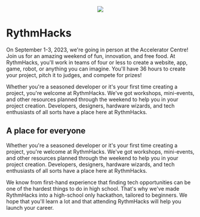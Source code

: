 <div align='center'>
  <a href='https://rythmhacks.ca/'>
    <img src='https://www.rythmhacks.ca/banner.png'></img>
  </a>
</div>

# RythmHacks
On September 1-3, 2023, we're going in person at the Accelerator Centre! Join us for an amazing weekend of fun, innovation, and free food. At RythmHacks, you'll work in teams of four or less to create a website, app, game, robot, or anything you can imagine. You'll have 36 hours to create your project, pitch it to judges, and compete for prizes!

Whether you're a seasoned developer or it's your first time creating a project, you're welcome at RythmHacks. We've got workshops, mini-events, and other resources planned through the weekend to help you in your project creation. Developers, designers, hardware wizards, and tech enthusiasts of all sorts have a place here at RythmHacks.

## A place for everyone
Whether you're a seasoned developer or it's your first time creating a project, you're welcome at RythmHacks. We've got workshops, mini-events, and other resources planned through the weekend to help you in your project creation. Developers, designers, hardware wizards, and tech enthusiasts of all sorts have a place here at RythmHacks.

We know from first-hand experience that finding tech opportunities can be one of the hardest things to do in high school. That's why we've made RythmHacks into a high-school only hackathon, tailored to beginners. We hope that you'll learn a lot and that attending RythmHacks will help you launch your career.

